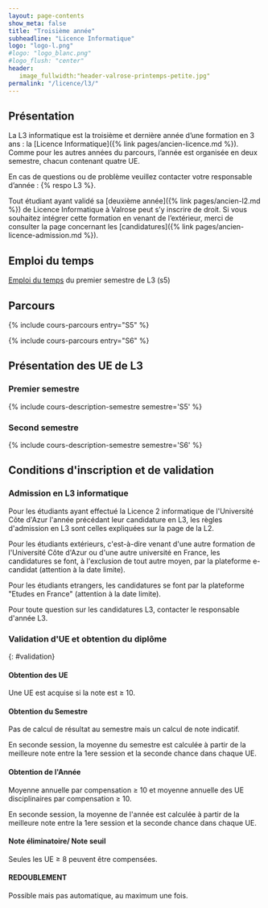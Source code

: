 ```yaml
---
layout: page-contents
show_meta: false
title: "Troisième année"
subheadline: "Licence Informatique"
logo: "logo-l.png"
#logo: "logo_blanc.png"
#logo_flush: "center"
header:
   image_fullwidth:"header-valrose-printemps-petite.jpg"
permalink: "/licence/l3/"
---
```







## Présentation ##

La L3 informatique est la troisième et dernière année d’une formation
en 3 ans : la [Licence Informatique]({% link pages/ancien-licence.md
%}). Comme pour les autres années du parcours, l’année est organisée en
deux semestre, chacun contenant quatre UE.

En cas de questions ou de problème veuillez contacter votre
responsable d’année : {% respo L3 %}.

Tout étudiant ayant validé sa [deuxième année]({% link pages/ancien-l2.md
%}) de Licence Informatique à
Valrose peut s’y inscrire de droit. Si vous souhaitez intégrer cette
formation en venant de l’extérieur, merci de consulter la page
concernant les [candidatures]({% link
pages/ancien-licence-admission.md %}).

## Emploi du temps ##

[Emploi du temps](/data/licence/edt-l3-s5.pdf) du premier semestre de L3 (s5)

## Parcours ##


{% include cours-parcours entry="S5" %}

{% include cours-parcours entry="S6" %}


## Présentation des UE de L3 ##

### Premier semestre ###

{% include cours-description-semestre semestre='S5' %}

### Second semestre ###

{% include cours-description-semestre semestre='S6' %}



## Conditions d'inscription et de validation ##


### Admission en L3 informatique ###

Pour les étudiants ayant effectué la Licence 2 informatique de l'Université Côte d'Azur l'année précédant leur candidature en L3, les règles d'admission en L3 sont celles expliquées sur la page de la L2.

Pour les étudiants extérieurs, c'est-à-dire venant d'une autre formation de l'Université Côte d'Azur ou d'une autre université en France, les candidatures se font, à l'exclusion de tout autre moyen, par la plateforme e-candidat (attention à la date limite).

Pour les étudiants etrangers, les candidatures se font par la plateforme "Etudes en France" (attention à la date limite).

Pour toute question sur les candidatures L3, contacter le responsable d'année L3.


### Validation d'UE et obtention du diplôme ###
{: #validation}

#### Obtention des UE ####

Une UE est acquise si la note est ≥ 10.

#### Obtention du Semestre ####

Pas de calcul de résultat au semestre mais un calcul de note indicatif.

En seconde session, la moyenne du semestre est calculée à partir de la meilleure note entre la 1ere session et la seconde chance dans chaque UE.

#### Obtention de l'Année ####

Moyenne annuelle par compensation ≥ 10 et moyenne annuelle des UE disciplinaires par compensation ≥ 10.

En seconde session, la moyenne de l'année est calculée à partir de la meilleure note entre la 1ere session et la seconde chance dans chaque UE.

#### Note éliminatoire/ Note seuil ####

Seules les UE ≥ 8 peuvent être compensées.

#### REDOUBLEMENT ####

Possible mais pas automatique, au maximum une fois.

